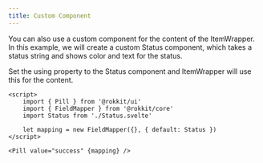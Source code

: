 ```yaml
---
title: Custom Component
---
```


You can also use a custom component for the content of the ItemWrapper. In this example, we will create a custom Status component, which takes a status string and shows color and text for the status.

Set the using property to the Status component and ItemWrapper will use this for the content.

```svelte
<script>
	import { Pill } from '@rokkit/ui'
	import { FieldMapper } from '@rokkit/core'
	import Status from './Status.svelte'

	let mapping = new FieldMapper({}, { default: Status })
</script>

<Pill value="success" {mapping} />
```
